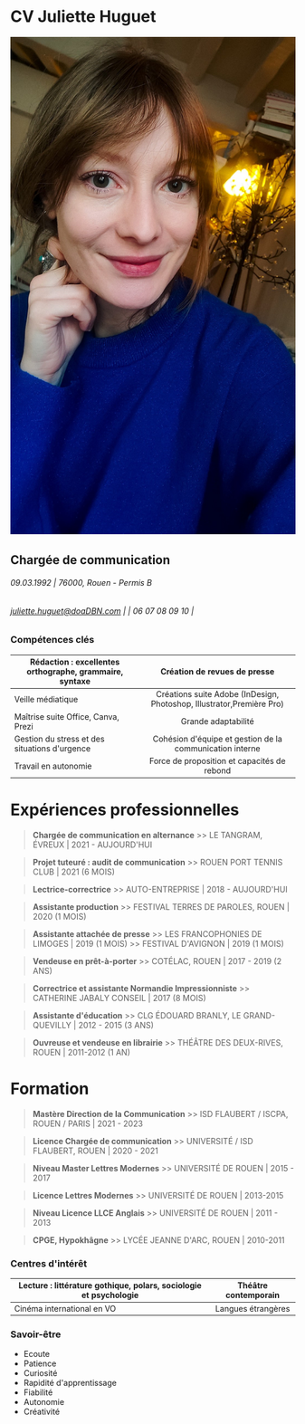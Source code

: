 # CV Juliette Huguet

![Portrait de Juliette Huguet.](Photo.jpg "Portrait de Juliette Huguet.")

## Chargée de communication

###### 09.03.1992 | 76000, Rouen - Permis B
###### juliette.huguet@doaDBN.com |  | 06 07 08 09 10 |

### Compétences clés

| Rédaction : excellentes orthographe, grammaire, syntaxe  | Création de revues de presse |
| ------------- |:-------------:|
| Veille médiatique     | Créations suite Adobe (InDesign, Photoshop, Illustrator,Première Pro)     |
| Maîtrise suite Office, Canva, Prezi     | Grande adaptabilité     |
| Gestion du stress et des situations d'urgence      | Cohésion d'équipe et gestion de la communication interne     |
| Travail en autonomie      | Force de proposition et capacités de rebond     |

# Expériences professionnelles

> **Chargée de communication en alternance**
       >> LE TANGRAM, ÉVREUX | 2021 - AUJOURD'HUI
        
> **Projet tuteuré : audit de communication**
     >> ROUEN PORT TENNIS CLUB | 2021 (6 MOIS)
  
> **Lectrice-correctrice**
      >> AUTO-ENTREPRISE | 2018 - AUJOURD'HUI
    
> **Assistante production**
       >> FESTIVAL TERRES DE PAROLES, ROUEN | 2020 (1 MOIS)

> **Assistante attachée de presse**
       >> LES FRANCOPHONIES DE LIMOGES | 2019 (1 MOIS)
       >> FESTIVAL D'AVIGNON | 2019 (1 MOIS)

> **Vendeuse en prêt-à-porter**
       >> COTÉLAC, ROUEN | 2017 - 2019 (2 ANS)
    
> **Correctrice et assistante Normandie Impressionniste**
       >> CATHERINE JABALY CONSEIL | 2017 (8 MOIS)
    
> **Assistante d'éducation**
       >> CLG ÉDOUARD BRANLY, LE GRAND-QUEVILLY | 2012 - 2015 (3 ANS)

> **Ouvreuse et vendeuse en librairie**
       >> THÉÂTRE DES DEUX-RIVES, ROUEN | 2011-2012 (1 AN)
    
# Formation

> **Mastère Direction de la Communication**
       >> ISD FLAUBERT / ISCPA, ROUEN / PARIS | 2021 - 2023
        
> **Licence Chargée de communication**
       >> UNIVERSITÉ / ISD FLAUBERT, ROUEN | 2020 - 2021
  
> **Niveau Master Lettres Modernes**
      >> UNIVERSITÉ DE ROUEN | 2015 - 2017
    
> **Licence Lettres Modernes**
       >> UNIVERSITÉ DE ROUEN | 2013-2015

> **Niveau Licence LLCE Anglais**
      >> UNIVERSITÉ DE ROUEN | 2011 - 2013

> **CPGE, Hypokhâgne**
      >> LYCÉE JEANNE D'ARC, ROUEN | 2010-2011
      
### Centres d'intérêt

| Lecture : littérature gothique, polars, sociologie et psychologie  | Théâtre contemporain |
| ------------- |:-------------:|
| Cinéma international en VO     | Langues étrangères     |

### Savoir-être

* Ecoute
* Patience
* Curiosité
* Rapidité d'apprentissage
* Fiabilité
* Autonomie
* Créativité
